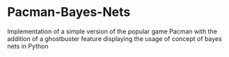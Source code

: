 # Pacman-Bayes-Nets
Implementation of a simple version of the popular game Pacman with the addition of a ghostbuster feature displaying the usage of concept of bayes nets in Python
